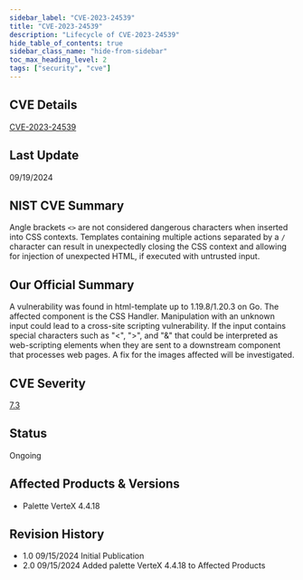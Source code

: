 ```yaml
---
sidebar_label: "CVE-2023-24539"
title: "CVE-2023-24539"
description: "Lifecycle of CVE-2023-24539"
hide_table_of_contents: true
sidebar_class_name: "hide-from-sidebar"
toc_max_heading_level: 2
tags: ["security", "cve"]
---
```


## CVE Details

[CVE-2023-24539](https://nvd.nist.gov/vuln/detail/CVE-2023-24539)

## Last Update

09/19/2024

## NIST CVE Summary

Angle brackets `<>` are not considered dangerous characters when inserted into CSS contexts. Templates containing
multiple actions separated by a `/` character can result in unexpectedly closing the CSS context and allowing for
injection of unexpected HTML, if executed with untrusted input.

## Our Official Summary

A vulnerability was found in html-template up to 1.19.8/1.20.3 on Go. The affected component is the CSS Handler.
Manipulation with an unknown input could lead to a cross-site scripting vulnerability. If the input contains special
characters such as "<", ">", and "&" that could be interpreted as web-scripting elements when they are sent to a
downstream component that processes web pages. A fix for the images affected will be investigated.

## CVE Severity

[7.3](https://nvd.nist.gov/vuln/detail/CVE-2023-24539)

## Status

Ongoing

## Affected Products & Versions

- Palette VerteX 4.4.18

## Revision History

- 1.0 09/15/2024 Initial Publication
- 2.0 09/15/2024 Added palette VerteX 4.4.18 to Affected Products
